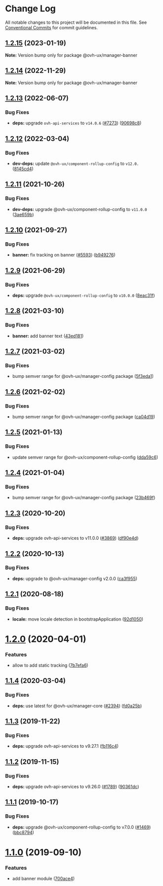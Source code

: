 # Change Log

All notable changes to this project will be documented in this file.
See [Conventional Commits](https://conventionalcommits.org) for commit guidelines.

## [1.2.15](https://github.com/ovh/manager/compare/@ovh-ux/manager-banner@1.2.14...@ovh-ux/manager-banner@1.2.15) (2023-01-19)

**Note:** Version bump only for package @ovh-ux/manager-banner





## [1.2.14](https://github.com/ovh/manager/compare/@ovh-ux/manager-banner@1.2.13...@ovh-ux/manager-banner@1.2.14) (2022-11-29)

**Note:** Version bump only for package @ovh-ux/manager-banner





## [1.2.13](https://github.com/ovh/manager/compare/@ovh-ux/manager-banner@1.2.12...@ovh-ux/manager-banner@1.2.13) (2022-06-07)


### Bug Fixes

* **deps:** upgrade `ovh-api-services` to `v14.0.6` ([#7273](https://github.com/ovh/manager/issues/7273)) ([90698c8](https://github.com/ovh/manager/commit/90698c8c025bba09dd8e1baf64ccc0eecd56d3a8))



## [1.2.12](https://github.com/ovh/manager/compare/@ovh-ux/manager-banner@1.2.11...@ovh-ux/manager-banner@1.2.12) (2022-03-04)


### Bug Fixes

* **dev-deps:** update `@ovh-ux/component-rollup-config` to `v12.0.` ([8145cd4](https://github.com/ovh/manager/commit/8145cd44a34cec071db4b5267182705625951077))



## [1.2.11](https://github.com/ovh/manager/compare/@ovh-ux/manager-banner@1.2.10...@ovh-ux/manager-banner@1.2.11) (2021-10-26)


### Bug Fixes

* **dev-deps:** upgrade @ovh-ux/component-rollup-config to `v11.0.0` ([3ae659b](https://github.com/ovh/manager/commit/3ae659bea59244fd5660375b9dac52055cc374b0))



## [1.2.10](https://github.com/ovh/manager/compare/@ovh-ux/manager-banner@1.2.9...@ovh-ux/manager-banner@1.2.10) (2021-09-27)


### Bug Fixes

* **banner:** fix tracking on banner ([#5593](https://github.com/ovh/manager/issues/5593)) ([b949276](https://github.com/ovh/manager/commit/b949276121cee434c4edaa3880e20ef4b8ad456a))



## [1.2.9](https://github.com/ovh/manager/compare/@ovh-ux/manager-banner@1.2.8...@ovh-ux/manager-banner@1.2.9) (2021-06-29)


### Bug Fixes

* **deps:** upgrade `@ovh-ux/component-rollup-config` to `v10.0.0` ([8eac31f](https://github.com/ovh/manager/commit/8eac31f81e46d1570c131cf55788d6435842ab6d))



## [1.2.8](https://github.com/ovh/manager/compare/@ovh-ux/manager-banner@1.2.7...@ovh-ux/manager-banner@1.2.8) (2021-03-10)


### Bug Fixes

* **banner:** add banner text ([43ed181](https://github.com/ovh/manager/commit/43ed181013ecf4966b2a627c4d7217585cfabb89))



## [1.2.7](https://github.com/ovh/manager/compare/@ovh-ux/manager-banner@1.2.6...@ovh-ux/manager-banner@1.2.7) (2021-03-02)


### Bug Fixes

* bump semver range for @ovh-ux/manager-config package ([5f3eda1](https://github.com/ovh/manager/commit/5f3eda16abd4df3b46cdde241c827a1d1d6dc80c))



## [1.2.6](https://github.com/ovh/manager/compare/@ovh-ux/manager-banner@1.2.5...@ovh-ux/manager-banner@1.2.6) (2021-02-02)


### Bug Fixes

* bump semver range for @ovh-ux/manager-config package ([ca04d19](https://github.com/ovh/manager/commit/ca04d19b7a038544f1b5e3b211d0a1c3b70a0d5b))



## [1.2.5](https://github.com/ovh/manager/compare/@ovh-ux/manager-banner@1.2.4...@ovh-ux/manager-banner@1.2.5) (2021-01-13)


### Bug Fixes

* update semver range for @ovh-ux/component-rollup-config ([dda59c6](https://github.com/ovh/manager/commit/dda59c6b71cb4ad9ab98f06a0bf995a7eb45a1d9))



## [1.2.4](https://github.com/ovh/manager/compare/@ovh-ux/manager-banner@1.2.3...@ovh-ux/manager-banner@1.2.4) (2021-01-04)


### Bug Fixes

* bump semver range for @ovh-ux/manager-config package ([23b469f](https://github.com/ovh/manager/commit/23b469f6264610c47076da908f688e8069f19c76))



## [1.2.3](https://github.com/ovh/manager/compare/@ovh-ux/manager-banner@1.2.2...@ovh-ux/manager-banner@1.2.3) (2020-10-20)


### Bug Fixes

* **deps:** upgrade ovh-api-services to v11.0.0 ([#3869](https://github.com/ovh/manager/issues/3869)) ([df90e4d](https://github.com/ovh/manager/commit/df90e4de660920e3cd07b2ff6b4452b0aa861377))



## [1.2.2](https://github.com/ovh/manager/compare/@ovh-ux/manager-banner@1.2.1...@ovh-ux/manager-banner@1.2.2) (2020-10-13)


### Bug Fixes

* **deps:** upgrade to @ovh-ux/manager-config v2.0.0 ([ca3f955](https://github.com/ovh/manager/commit/ca3f9554c13b1436cbdeed3de8ac69e399d5dd93))



## [1.2.1](https://github.com/ovh/manager/compare/@ovh-ux/manager-banner@1.2.0...@ovh-ux/manager-banner@1.2.1) (2020-08-18)


### Bug Fixes

* **locale:** move locale detection in bootstrapApplication ([92d1050](https://github.com/ovh/manager/commit/92d1050613a2466ce2447e2c3d322ae81165530a))



# [1.2.0](https://github.com/ovh/manager/compare/@ovh-ux/manager-banner@1.1.4...@ovh-ux/manager-banner@1.2.0) (2020-04-01)


### Features

* allow to add static tracking ([7b7efa6](https://github.com/ovh/manager/commit/7b7efa646ebbe5b94d0daef52fea3c47a838c8c2))



## [1.1.4](https://github.com/ovh/manager/compare/@ovh-ux/manager-banner@1.1.3...@ovh-ux/manager-banner@1.1.4) (2020-03-04)


### Bug Fixes

* **deps:** use latest for @ovh-ux/manager-core ([#2394](https://github.com/ovh/manager/issues/2394)) ([fd0a25b](https://github.com/ovh/manager/commit/fd0a25b11bd5119649daf3b1605bb56bf70f3ff9))



## [1.1.3](https://github.com/ovh/manager/compare/@ovh-ux/manager-banner@1.1.2...@ovh-ux/manager-banner@1.1.3) (2019-11-22)


### Bug Fixes

* **deps:** upgrade ovh-api-services to v9.27.1 ([fb116c4](https://github.com/ovh/manager/commit/fb116c4a0e9085c71e8fe1266b818f3464e5bc94))



## [1.1.2](https://github.com/ovh/manager/compare/@ovh-ux/manager-banner@1.1.1...@ovh-ux/manager-banner@1.1.2) (2019-11-15)


### Bug Fixes

* **deps:** upgrade ovh-api-services to v9.26.0 ([#1789](https://github.com/ovh/manager/issues/1789)) ([90361dc](https://github.com/ovh/manager/commit/90361dc945014853db1cf4535e2d5b89b67efbea))



## [1.1.1](https://github.com/ovh-ux/manager/compare/@ovh-ux/manager-banner@1.1.0...@ovh-ux/manager-banner@1.1.1) (2019-10-17)


### Bug Fixes

* **deps:** upgrade @ovh-ux/component-rollup-config to v7.0.0 ([#1469](https://github.com/ovh-ux/manager/issues/1469)) ([bbc8794](https://github.com/ovh-ux/manager/commit/bbc8794))



# [1.1.0](https://github.com/ovh-ux/manager/compare/@ovh-ux/manager-banner@1.0.0...@ovh-ux/manager-banner@1.1.0) (2019-09-10)


### Features

* add banner module ([700ace4](https://github.com/ovh-ux/manager/commit/700ace4))

